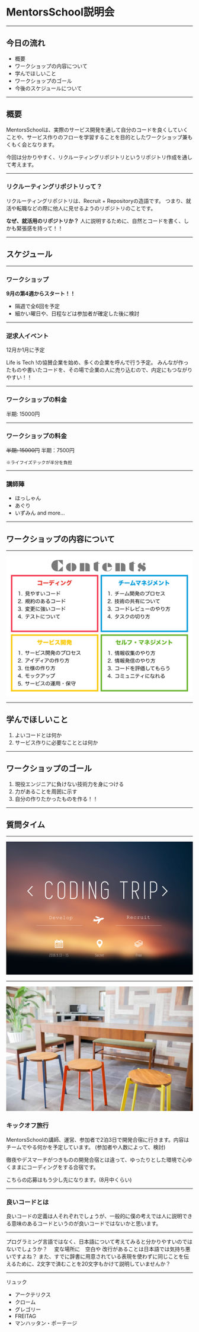 # MentorsSchool説明会

---

## 今日の流れ

- 概要
- ワークショップの内容について
- 学んでほしいこと
- ワークショップのゴール
- 今後のスケジュールについて

---

## 概要

MentorsSchoolは、実際のサービス開発を通して自分のコードを良くしていくことや、サービス作りのフローを学習することを目的としたワークショップ兼もくもく会となります。

今回は分かりやすく、リクルーティングリポジトリというリポジトリ作成を通して考えます。

---

### リクルーティングリポジトリって？
リクルーティングリポジトリは、Recruit + Repositoryの造語です。
つまり、就活や転職などの際に他人に見せるようのリポジトリのことです。

**なぜ、就活用のリポジトリか？**
人に説明するために、自然とコードを書く、しかも緊張感を持って！！

---

## スケジュール

---

### ワークショップ

**9月の第4週からスタート！！**

- 隔週で全6回を予定
- 細かい曜日や、日程などは参加者が確定した後に検討

---

### 逆求人イベント

12月か1月に予定

Life is Tech !の協賛企業を始め、多くの企業を呼んで行う予定。
みんなが作ったものや書いたコードを、その場で企業の人に売り込むので、内定にもつながりやすい！！

---

### ワークショップの料金

半期: 15000円

---

### ワークショップの料金

~~半期: 15000円~~
半期：7500円

```
※ライフイズテックが半分を負担
```

---

### 講師陣

- ほっしゃん
- あぐり
- いずみん
and more...

---

## ワークショップの内容について

---

![fit](contents.jpeg)

---

## 学んでほしいこと

1. よいコードとは何か
2. サービス作りに必要なこととは何か

----

## ワークショップのゴール

1. 現役エンジニアに負けない技術力を身につける
2. 力があることを周囲に示す
3. 自分の作りたかったものを作る！！

---

## 質問タイム

---

![](./codingtrip.png)

---

![](./codingtrip_back.png)

### キックオフ旅行
MentorsSchoolの講師、運営、参加者で2泊3日で開発合宿に行きます。内容はチームでやる何かを予定しています。
(参加者や人数によって、検討)

徹夜やデスマーチがつきものの開発合宿とは違って、ゆったりとした環境で心ゆくままにコーディングをする合宿です。

こちらの応募はもう少し先になります。(8月中くらい)

---

### 良いコードとは

良いコードの定義は人それぞれでしょうが、一般的に僕の考えでは人に説明できる意味のあるコードというのが良いコードではないかと思います。

---

プログラミング言語ではなく、日本語について考えてみると分かりやすいのではないでしょうか？
　変な場所に　空白や 改行があることは日本語では気持ち悪いですよね？
また、すでに辞書に用意されている表現を使わずに同じことを伝えるために、2文字で済むことを20文字もかけて説明していませんか？

---

リュック
- アークテリクス
- クローム
- グレゴリー
- FREITAG
- マンハッタン・ポーテージ
